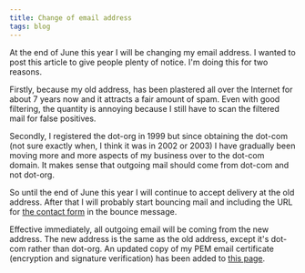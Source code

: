 ```yaml
---
title: Change of email address
tags: blog
---
```


At the end of June this year I will be changing my email address. I wanted to post this article to give people plenty of notice. I'm doing this for two reasons.

Firstly, because my old address, has been plastered all over the Internet for about 7 years now and it attracts a fair amount of spam. Even with good filtering, the quantity is annoying because I still have to scan the filtered mail for false positives.

Secondly, I registered the dot-org in 1999 but since obtaining the dot-com (not sure exactly when, I think it was in 2002 or 2003) I have gradually been moving more and more aspects of my business over to the dot-com domain. It makes sense that outgoing mail should come from dot-com and not dot-org.

So until the end of June this year I will continue to accept delivery at the old address. After that I will probably start bouncing mail and including the URL for [the contact form](http://typechecked.net/a/contact/mail/) in the bounce message.

Effective immediately, all outgoing email will be coming from the new address. The new address is the same as the old address, except it's dot-com rather than dot-org. An updated copy of my PEM email certificate (encryption and signature verification) has been added to [this page](http://typechecked.net/a/about/wincent/).
